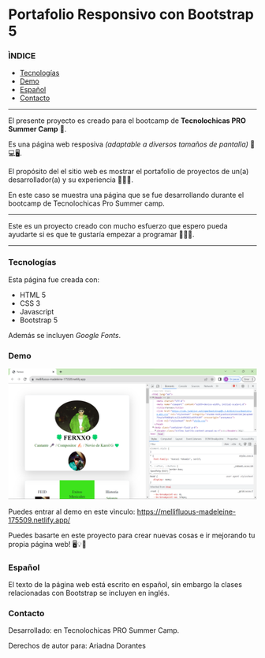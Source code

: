 # Portafolio Responsivo con Bootstrap 5 

### ÌNDICE

* [Tecnologías](https://github.com/ArlenDorantesA/portafolio-techpro1/edit/main/README.md#tecnolog%C3%ADas)
* [Demo](https://github.com/ArlenDorantesA/portafolio-techpro1/edit/main/README.md#demo)
* [Español](https://github.com/ArlenDorantesA/portafolio-techpro1/edit/main/README.md#espa%C3%B1ol)
* [Contacto](https://github.com/ArlenDorantesA/portafolio-techpro1/edit/main/README.md#contacto)


*******

El presente proyecto es creado para el bootcamp de **Tecnolochicas PRO Summer Camp** 💜.

Es una página web resposiva *(adaptable a diversos tamaños de pantalla)* 📱💻🖥️.

El propósito del el sitio web es mostrar el portafolio de proyectos de un(a) desarrollador(a) y su experiencia 👩🏻‍💻.

En este caso se muestra una página que se fue desarrollando durante el bootcamp de Tecnolochicas Pro Summer camp.

********
Este es un proyecto creado con mucho esfuerzo que espero pueda ayudarte si es que te gustaría empezar a programar 👩🏻‍💻.

********

### Tecnologías

Esta página fue creada con:

* HTML 5
* CSS 3
* Javascript
* Bootstrap 5

Además se incluyen *Google Fonts*.

### Demo

<img src="Imagenes/foto-paginaweb.png" alt="pagina web" width="600" >

Puedes entrar al demo en este vìnculo: https://mellifluous-madeleine-175509.netlify.app/

Puedes basarte en este proyecto para crear nuevas cosas e ir mejorando tu propia página web! 🖥️💡🤍

### Español 

 El texto de la página web está escrito en español, sin embargo la clases relacionadas con Bootstrap se incluyen en inglés.

### Contacto

Desarrollado:  en Tecnolochicas PRO Summer Camp.

Derechos de autor para: Ariadna Dorantes
